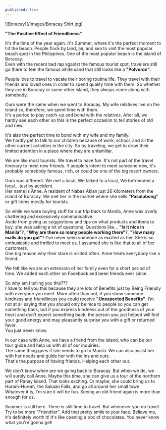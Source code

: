 ```yaml
---
published: true
---
```

![Boracay](/images/Boracay Shirt.jpg)

**"The Positive Effect of Friendliness"**

It's the time of the year again. It's Summer, where it's the perfect moment to hit the beach. 
People flock by land, air, and sea to visit the most popular beach spot in the Philippines. 
One of the most popular beach is the island of Boracay.   
Even with the recent bad rap against the famous tourist spot, travelers still go there to feel the famous white sand that still looks like a **"Polvoron"**.  

People love to travel to vacate their boring routine life. They travel with their friends and loved ones in order to spend quality time with them. 
So whether they are in Boracay or some other island, they always come along with somebody. 

Ours were the same when we went to Boracay. My wife relatives live on the island so, therefore, we spent time with them.   
It's a period to play catch-up and bond with the relatives. 
After all, we hardly see each other so this is the perfect occasion to tell stories of old and new.

It's also the perfect time to bond with my wife and my family.   
We hardly get to talk to our children because of work, school, and all the other current activities in the city. 
So by traveling, we get to draw their limited attention in a place where they are unfamiliar.

We are like most tourists. We travel to have fun. It's not part of the travel itinerary to meet new friends. 
If people's intent to meet someone new, it's probably somebody famous, rich, or could be one of the big resort owners.

Ours was different. We met a local, We talked to a local, We befriended a local... just by accident.   
Her name is Anne. A resident of Nabas Aklan just 26 kilometers from the island of Boracay. 
We met her in the market where she sells **"Pasalubong"** or gift items mostly for tourists.

So while we were buying stuff for our trip back to Manila, Anne was overly chattering and excessively communicative.   
Aside from giving us suggestions and tips on what products and items to buy, she was asking a lot of questions.
Questions like... **"Is it nice in Manila"**?, **"Why are there so many people working there"**?, **"How many malls do you got"**?
I've never seen someone as excited as her. She is so enthusiastic and thrilled to meet us. I assumed she is like that to all of her customers.   
One big reason why their store is visited often. Anne treats everybody like a friend. 

We felt like we are an extension of her family even for a short period of time. We added each other on Facebook and been friends ever since. 

So why am I telling you this???   
I have to tell you this because they are lots of Benefits just by Being Friendly with everyone you meet.
More often than not, if you show someone kindness and friendliness you could receive **"Unexpected Benefits"**. 
I’m not at all saying that you should only be nice to people so you can get something back, but if you express kindness out of the goodness of your heart and don’t expect something back, the person you just helped will feel your good energy and may pleasantly surprise you with a gift or returned favor.   
You just never know.

In our case with Anne, we have a friend from the island, who can be our tour guide and help us with all of our inquiries.   
The same thing goes if she needs to go to Manila. We can also assist her with her needs and guide her with the ins and outs.   
That's the purpose of having friends. Helping each other out.

We don't know when are we going back to Boracay. But when we do, we will surely call Anne. Maybe this time, she can give us a tour of the northern part of Panay island. That looks exciting. 
Or maybe, she could bring us to Hurom-Hurom, the Sakaan Falls, and go all around her small town.
Whatever it is, I'm sure it will be fun. Seeing an old friend again is more than enough for us.

Summer is still here. There is still time to travel. But whenever you do travel. Try to be more "Friendlier". Add that pretty smile to your face.
Believe me, it's definitely worth it!
It's like opening a box of chocolates. You never know what you're gonna get!
